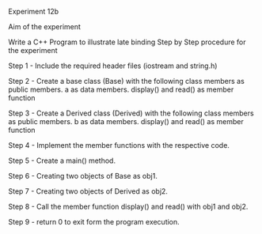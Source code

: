 Experiment 12b


Aim of the experiment

Write a C++ Program to illustrate late binding
Step by Step procedure for the experiment

Step 1 - Include the required header files (iostream and string.h)

Step 2 - Create a base class (Base) with the following class members as public members. a as data members. display() and read() as member function

Step 3 - Create a Derived class (Derived) with the following class members as public members. b as data members. display() and read() as member function

Step 4 - Implement the member functions with the respective code.

Step 5 - Create a main() method.

Step 6 - Creating two objects of Base as obj1.

Step 7 - Creating two objects of Derived as obj2.

Step 8 - Call the member function display() and read() with obj1 and obj2.

Step 9 - return 0 to exit form the program execution.
